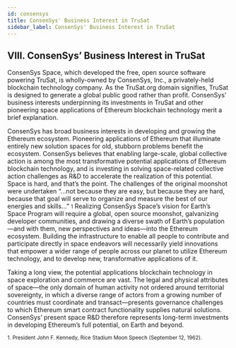 ```yaml
---
id: consensys
title: ConsenSys' Business Interest in TruSat
sidebar_label: ConsenSys' Business Interest in TruSat
---
```


## VIII. ConsenSys’ Business Interest in TruSat

ConsenSys Space, which developed the free, open source software powering TruSat, is wholly-owned by ConsenSys, Inc., a privately-held blockchain technology company. As the TruSat.org domain signifies, TruSat is designed to generate a global public good rather than profit. ConsenSys’ business interests underpinning its investments in TruSat and other pioneering space applications of Ethereum blockchain technology merit a brief explanation.

ConsenSys has broad business interests in developing and growing the Ethereum ecosystem. Pioneering applications of Ethereum that illuminate entirely new solution spaces for old, stubborn problems benefit the ecosystem. ConsenSys believes that enabling large-scale, global collective action is among the most transformative potential applications of Ethereum blockchain technology, and is investing in solving space-related collective action challenges as R&D to accelerate the realization of this potential. Space is hard, and that’s the point. The challenges of the original moonshot were undertaken “...not because they are easy, but because they are hard, because that goal will serve to organize and measure the best of our energies and skills...” <small>1</small> Realizing ConsenSys Space’s vision for Earth’s Space Program will require a global, open source moonshot, galvanizing developer communities, and drawing a diverse swath of Earth’s population—and with them, new perspectives and ideas—into the Ethereum ecosystem. Building the infrastructure to enable all people to contribute and participate directly in space endeavors will necessarily yield innovations that empower a wider range of people across our planet to utilize Ethereum technology, and to develop new, transformative applications of it.

Taking a long view, the potential applications blockchain technology in space exploration and commerce are vast. The legal and physical attributes of space—the only domain of human activity not ordered around territorial sovereignty, in which a diverse range of actors from a growing number of countries must coordinate and transact—presents governance challenges to which Ethereum smart contract functionality supplies natural solutions. ConsenSys’ present space R&D therefore represents long-term investments in developing Ethereum’s full potential, on Earth and beyond.

<small>1. President John F. Kennedy, Rice Stadium Moon Speech (September 12, 1962).</small>
